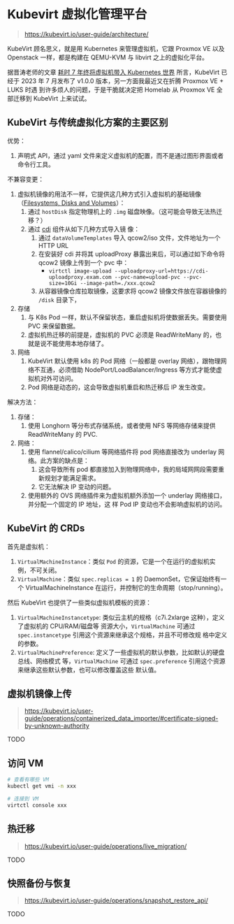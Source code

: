 # Kubevirt 虚拟化管理平台

> https://kubevirt.io/user-guide/architecture/

KubeVirt 顾名思义，就是用 Kubernetes 来管理虚拟机，它跟 Proxmox VE 以及 Openstack 一样，都是构建在
QEMU-KVM 与 libvirt 之上的虚拟化平台。

据晋涛老师的文章
[耗时 7 年终将虚拟机带入 Kubernetes 世界](https://moelove.info/2023/09/01/%E8%80%97%E6%97%B6-7-%E5%B9%B4%E7%BB%88%E5%B0%86%E8%99%9A%E6%8B%9F%E6%9C%BA%E5%B8%A6%E5%85%A5-Kubernetes-%E4%B8%96%E7%95%8C/)
所言，KubeVirt 已经于 2023 年 7 月发布了 v1.0.0 版本，另一方面我最近又在折腾 Proxmox VE + LUKS 时遇
到许多烦人的问题，于是干脆就决定把 Homelab 从 Proxmox VE 全部迁移到 KubeVirt 上来试试。

## KubeVirt 与传统虚拟化方案的主要区别

优势：

1. 声明式 API，通过 yaml 文件来定义虚拟机的配置，而不是通过图形界面或者命令行工具。

不兼容变更：

1. 虚拟机镜像的用法不一样，它提供这几种方式引入虚拟机的基础镜像
   （[Filesystems, Disks and Volumes](https://kubevirt.io/user-guide/virtual_machines/disks_and_volumes/)）：
   1. 通过 `hostDisk` 指定物理机上的 `.img` 磁盘映像。（这可能会导致无法热迁移？）
   1. 通过 [cdi](https://github.com/kubevirt/containerized-data-importer) 组件从如下几种方式导入镜
      像：
      1. 通过 `dataVolumeTemplates` 导入 qcow2/iso 文件，文件地址为一个 HTTP URL
      1. 在安装好 cdi 并将其 uploadProxy 暴露出来后，可以通过如下命令将 qcow2 镜像上传到一个 pvc
         中：
         - `virtctl image-upload --uploadproxy-url=https://cdi-uploadproxy.exam.com --pvc-name=upload-pvc --pvc-size=10Gi --image-path=./xxx.qcow2`
      1. 从容器镜像仓库拉取镜像，这要求将 qcow2 镜像文件放在容器镜像的 `/disk` 目录下，
1. 存储
   1. 与 K8s Pod 一样，默认不保留状态，重启虚拟机将使数据丢失。需要使用 PVC 来保留数据。
   1. 虚拟机热迁移的前提是，虚拟机的 PVC 必须是 ReadWriteMany 的，也就是说不能使用本地存储了。
1. 网络
   1. KubeVirt 默认使用 k8s 的 Pod 网络（一般都是 overlay 网络），跟物理网络不互通，必须借助
      NodePort/LoadBalancer/Ingress 等方式才能使虚拟机对外可访问。
   1. Pod 网络是动态的，这会导致虚拟机重启和热迁移后 IP 发生改变。

解决方法：

1. 存储：
   1. 使用 Longhorn 等分布式存储系统，或者使用 NFS 等网络存储来提供 ReadWriteMany 的 PVC.
1. 网络：
   1. 使用 flannel/calico/cilium 等网络插件将 pod 网络直接改为 underlay 网络。此方案的缺点是：
      1. 这会导致所有 pod 都直接加入到物理网络中，我的局域网网段需要重新规划才能满足需求。
      1. 它无法解决 IP 变动的问题。
   1. 使用额外的 OVS 网络插件来为虚拟机额外添加一个 underlay 网络接口，并分配一个固定的 IP 地址，这
      样 Pod IP 变动也不会影响虚拟机的访问。

## KubeVirt 的 CRDs

首先是虚拟机：

1. `VirtualMachineInstance`：类似 `Pod` 的资源，它是一个在运行的虚拟机实例，不可关闭。
1. `VirtualMachine`：类似 `spec.replicas = 1` 的 DaemonSet，它保证始终有一个 VirtualMachineInstance
   在运行，并控制它的生命周期（stop/running）。

然后 KubeVirt 也提供了一些类似虚拟机模板的资源：

1. `VirtualMachineInstancetype`: 类似云主机的规格（c7i.2xlarge 这种），定义了虚拟机的 CPU/RAM/磁盘等
   资源大小，`VirtualMachine` 可通过 `spec.instancetype` 引用这个资源来继承这个规格，并且不可修改规
   格中定义的参数。
1. `VirtualMachinePreference`: 定义了一些虚拟机的默认参数，比如默认的硬盘总线、网络模式
   等，`VirtualMachine` 可通过 `spec.preference` 引用这个资源来继承这些默认参数，也可以修改覆盖这些
   默认值。

## 虚拟机镜像上传

> https://kubevirt.io/user-guide/operations/containerized_data_importer/#certificate-signed-by-unknown-authority

TODO

## 访问 VM

```bash
# 查看有哪些 VM
kubectl get vmi -n xxx

# 连接到 VM
virtctl console xxx
```

## 热迁移

> https://kubevirt.io/user-guide/operations/live_migration/

TODO

## 快照备份与恢复

> https://kubevirt.io/user-guide/operations/snapshot_restore_api/

TODO
